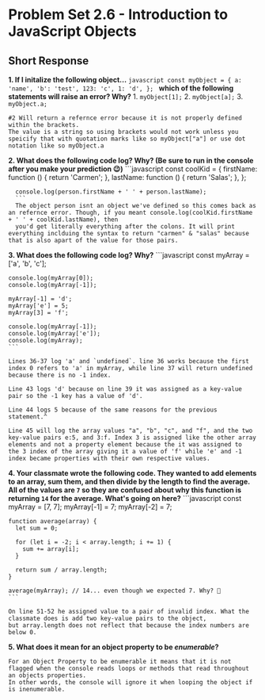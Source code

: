 # Problem Set 2.6 - Introduction to JavaScript Objects
## Short Response

**1. If I initalize the following object...**
    ```javascript
    const myObject = {
      a: 'name',
      'b': 'test',
      123: 'c',
      1: 'd',
    };
    ```
    **which of the following statements will raise an error? Why?**
    1. `myObject[1];`
    2. `myObject[a];`
    3. `myObject.a;`
    
    #2 Will return a refernce error because it is not properly defined within the brackets.
    The value is a string so using brackets would not work unless you speicify that with quotation marks like so myObject["a"] or use dot notation like so myObject.a

**2. What does the following code log? Why? (Be sure to run in the console after you make your prediction 😉)**
      ```javascript
      const coolKid = {
        firstName: function () {
          return 'Carmen';
        },
        lastName: function () {
          return 'Salas';
        },
      };

      console.log(person.firstName + ' ' + person.lastName);
      ```
      The object person isnt an object we've defined so this comes back as an refernce error. Though, if you meant console.log(coolKid.firstName + ' ' + coolKid.lastName), then
      you'd get literally everything after the colons. It will print everything inclduing the syntax to return "carmen" & "salas" because that is also apart of the value for those pairs.

**3. What does the following code log? Why?**
    ```javascript
    const myArray = ['a', 'b', 'c'];

    console.log(myArray[0]);
    console.log(myArray[-1]);

    myArray[-1] = 'd';
    myArray['e'] = 5;
    myArray[3] = 'f';

    console.log(myArray[-1]);
    console.log(myArray['e']);
    console.log(myArray);
    ```
    
    Lines 36-37 log 'a' and `undefined`. line 36 works because the first index 0 refers to 'a' in myArray, while line 37 will return undefined because there is no -1 index.
    
    Line 43 logs 'd' because on line 39 it was assigned as a key-value pair so the -1 key has a value of 'd'.
    
    Line 44 logs 5 because of the same reasons for the previous statement.^
    
    Line 45 will log the array values "a", "b", "c", and "f", and the two key-value pairs e:5, and 3:f. Index 3 is assigned like the other array elements and not a property element because the it was assigned to
    the 3 index of the array giving it a value of 'f' while 'e' and -1 index became properties with their own respective values.
    
**4. Your classmate wrote the following code. They wanted to add elements to an array, sum them, and then divide by the length to find the average. All of the values are `7` so they are confused about why this function is returning `14` for the average. What's going on here?**
    ```javascript
    const myArray = [7, 7];
    myArray[-1] = 7;
    myArray[-2] = 7;

    function average(array) {
      let sum = 0;

      for (let i = -2; i < array.length; i += 1) {
        sum += array[i];
      }

      return sum / array.length;
    }

    average(myArray); // 14... even though we expected 7. Why? 🤔
    ```
    
    On line 51-52 he assigned value to a pair of invalid index. What the classmate does is add two key-value pairs to the object, 
    but array.length does not reflect that because the index numbers are below 0.

**5. What does it mean for an object property to be _enumerable_?**

    For an Object Property to be enumerable it means that it is not flagged when the console reads loops or methods that read throughout an objects properties.
    In other words, the console will ignore it when looping the object if is inenumerable.